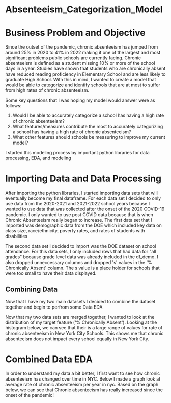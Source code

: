 # Absenteeism_Categorization_Model

# Business Problem and Objective

Since the outset of the pandemic, chronic absenteeism has jumped from around 25% in 2020 to 41% in 2022 making it one of the largest and most significant problems public schools are currently facing. Chronic absenteeism is defined as a student missing 10% or more of the school days in a year. Studies have shown that students who are chronically absent have reduced reading proficiency in Elementary School and are less likely to graduate High School. With this in mind, I wanted to create a model that would be able to categorize and identify schools that are at most to suffer from high rates of chronic absenteeism. 

Some key questions that I was hoping my model would answer were as follows:

1. Would I be able to accurately categorize a school has having a high rate of chronic absenteeism?
2. What features/measures contribute the most to accurately categorizing a school has having a high rate of chronic absenteeism?
3. What other features should schools be measuring to improve my current model?

I started this modeling process by important python libraries for data processing, EDA, and modeling 


# Importing Data and Data Processing

After importing the python libraries, I started importing data sets that will eventually become my final dataframe. For each data set I decided to only use data from the 2020-2021 and 2021-2022 school years because I wanted to use data that was collected after the onset of the 2020 COVID-19 pandemic. I only wanted to use post COVID data because that is when Chronic Absenteeism really began to increase. The first data set that I imported was demographic data from the DOE which included key data on class size, race/ethnicity, poverty rates, and rates of students with disabilities


The second data set I decided to import was the DOE dataset on school attendance. For this data sets, I only included rows that had data for "all grades" because grade level data was already included in the df_demo. I also dropped unneccessary columns and dropped 's' values in the '% Chronically Absent' column. The s value is a place holder for schools that were too small to have their data displayed. 

## Combining Data

Now that I have my two main datasets I decided to combine the dataset together and begin to perfrom some Data EDA

Now that my two data sets are merged together, I wanted to look at the distribution of my target feature ('% Chronically Absent'). Looking at the histogram below, we can see that their is a large range of values for rate of chronic absenteeism in New York City Schools. This shows me that chronic absenteeism does not impact every school equally in New York City.



# Combined Data EDA

In order to understand my data a bit better, I first want to see how chronic absenteeism has changed over time in NYC. Below I made a graph look at average rate of chronic absenteeism per year in nyc. Based on the graph below, we can see that Chronic absenteeism has really increased since the onset of the pandemic!
